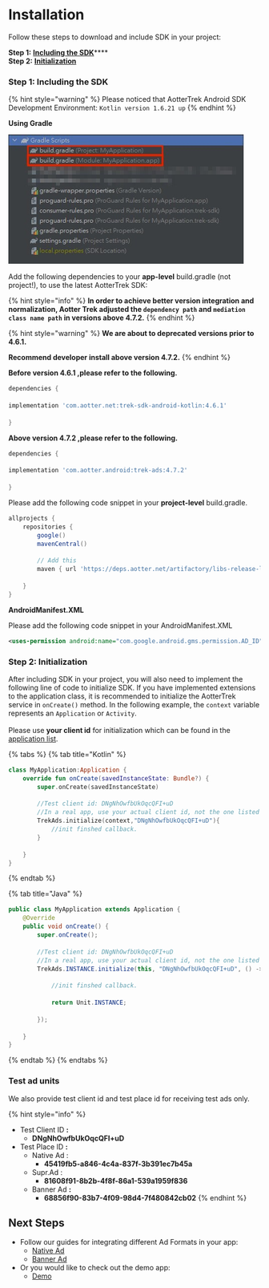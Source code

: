 # Installation

Follow these steps to download and include SDK in your project:

**Step 1:** [**Including the SDK**](installation.md#including)****\
**Step 2:** [**Initialization**](installation.md#step-2-initialization)

### Step 1: Including the SDK <a href="#including" id="including"></a>

{% hint style="warning" %}
Please noticed that AotterTrek Android SDK Development Environment: `Kotlin version 1.6.21 up`
{% endhint %}

**Using Gradle**

![](../../.gitbook/assets/1631868969014.jpg)

Add the following dependencies to your **app-level** build.gradle (not project!), to use the latest AotterTrek SDK:

{% hint style="info" %}
**In order to achieve better version integration and normalization, Aotter Trek adjusted the `dependency path` and `mediation class name path` in versions above 4.7.2.**
{% endhint %}

{% hint style="warning" %}
**We are about to deprecated versions prior to 4.6.1.**

**Recommend developer install above version 4.7.2.**
{% endhint %}

**Before version 4.6.1 ,please refer to the following.**

```groovy
dependencies {

implementation 'com.aotter.net:trek-sdk-android-kotlin:4.6.1'

}
```

**Above version 4.7.2 ,please refer to the following.**

```groovy
dependencies {

implementation 'com.aotter.android:trek-ads:4.7.2'

}
```

Please add the following code snippet in your **project-level** build.gradle.

```groovy
allprojects {
    repositories {
        google()
        mavenCentral()
        
        // Add this 
        maven { url 'https://deps.aotter.net/artifactory/libs-release-local' }
        
    }
}
```

**AndroidManifest.XML**

Please add the following code snippet in your AndroidManifest.XML

```xml
<uses-permission android:name="com.google.android.gms.permission.AD_ID" />
```

### Step 2: Initialization

After including SDK in your project, you will also need to implement the following line of code to initialize SDK. If you have implemented extensions to the application class, it is recommended to initialize the AotterTrek service in `onCreate()` method. In the following example, the `context` variable represents an `Application` or `Activity`.\
\
Please use **your client id** for initialization which can be found in the [application list](https://trek.aotter.net/publisher/list/app).&#x20;

{% tabs %}
{% tab title="Kotlin" %}
```kotlin
class MyApplication:Application {
    override fun onCreate(savedInstanceState: Bundle?) {
        super.onCreate(savedInstanceState)
        
        //Test client id: DNgNhOwfbUkOqcQFI+uD
        //In a real app, use your actual client id, not the one listed above.
        TrekAds.initialize(context,"DNgNhOwfbUkOqcQFI+uD"){
            //init finshed callback.
        }
                   
    }
}


```
{% endtab %}

{% tab title="Java" %}
```java
public class MyApplication extends Application {
    @Override
    public void onCreate() {
        super.onCreate();
       
        //Test client id: DNgNhOwfbUkOqcQFI+uD
        //In a real app, use your actual client id, not the one listed above.
        TrekAds.INSTANCE.initialize(this, "DNgNhOwfbUkOqcQFI+uD", () -> {

            //init finshed callback.

            return Unit.INSTANCE;

        });
        
    }
}
```
{% endtab %}
{% endtabs %}

### Test ad units

We also provide test client id and test place id for receiving test ads only.

{% hint style="info" %}
* Test Client ID **:**&#x20;
  * **DNgNhOwfbUkOqcQFI+uD**
* Test Place ID **:**&#x20;
  * Native Ad :&#x20;
    * **45419fb5-a846-4c4a-837f-3b391ec7b45a**
  * Supr.Ad :&#x20;
    * **81608f91-8b2b-4f8f-86a1-539a1959f836**
  * Banner Ad **:**&#x20;
    * **68856f90-83b7-4f09-98d4-7f480842cb02**
{% endhint %}

## Next Steps

* Follow our guides for integrating different Ad Formats in your app:
  * [Native Ad](../ad-formats/native-ad.md)
  * [Banner Ad](../ad-formats/banner-ad.md)
* Or you would like to check out the demo app:
  * [Demo](trek-example-app-demo.md)
